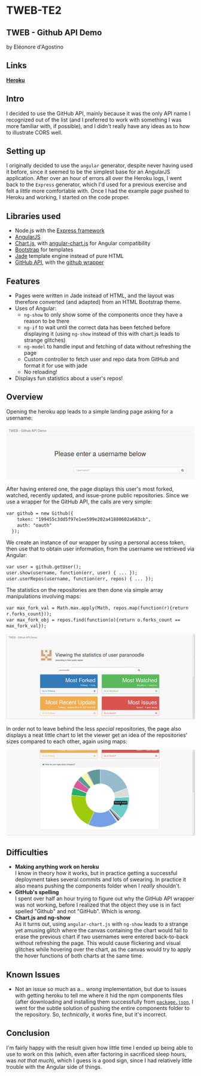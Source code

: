 # TWEB-TE2
## TWEB - Github API Demo

by Eléonore d'Agostino

## Links

[**Heroku**](https://tweb-te2-dagostino.herokuapp.com/)

## Intro

I decided to use the GitHub API, mainly because it was the only API name I recognized out of the list (and I preferred to work with something I was more familiar with, if possible), and I didn't really have any ideas as to how to illustrate CORS well.

## Setting up

I originally decided to use the `angular` generator, despite never having used it before, since it seemed to be the simplest base for an AngularJS application. After over an hour of errors all over the Heroku logs, I went back to the `Express` generator, which I'd used for a previous exercise and felt a *little* more comfortable with. Once I had the example page pushed to Heroku and working, I started on the code proper.

## Libraries used

* Node.js with the [Express framework](http://expressjs.com/)
* [AngularJS](https://angularjs.org/)
* [Chart.js](http://www.chartjs.org/), with [angular-chart.js](http://jtblin.github.io/angular-chart.js/) for Angular compatibility
* [Bootstrap](http://getbootstrap.com/) for templates
* [Jade](http://jade-lang.com/) template engine instead of pure HTML
* [GitHub API](https://developer.github.com/v3/), with the [github wrapper](https://github.com/michael/github)

## Features

* Pages were written in Jade instead of HTML, and the layout was therefore converted (and adapted) from an HTML Bootstrap theme.
* Uses of Angular:
  * `ng-show` to only show some of the components once they have a reason to be there
  * `ng-if` to wait until the correct data has been fetched before displaying it (using `ng-show` instead of this with chart.js leads to strange glitches)
  * `ng-model` to handle input and fetching of data without refreshing the page
  * Custom controller to fetch user and repo data from GitHub and format it for use with jade
  * No reloading!
* Displays fun statistics about a user's repos!

## Overview

Opening the heroku app leads to a simple landing page asking for a username:

[![](images/landing.png)](images/landing.png)

After having entered one, the page displays this user's most forked, watched, recently updated, and issue-prone public repositories. Since we use a wrapper for the GitHub API, the calls are very simple:

```
var github = new Github({
    token: "199455c3dd5f97e1ee599e202a41880602a683cb",
    auth: "oauth"
  });
```

We create an instance of our wrapper by using a personal access token, then use that to obtain user information, from the username we retrieved via Angular:

```
var user = github.getUser();
user.show(username, function(err, user) { ... });
user.userRepos(username, function(err, repos) { ... });
```

The statistics on the repositories are then done via simple array manipulations involving maps:

```
var max_fork_val = Math.max.apply(Math, repos.map(function(r){return r.forks_count}));
var max_fork_obj = repos.find(function(o){return o.forks_count == max_fork_val});
```

[![](images/repo_best_of.png)](images/repo_best_of.png)

In order not to leave behind the less *special* repositories, the page also displays a neat little chart to let the viewer get an idea of the repositories' sizes compared to each other, again using maps:

[![](images/repo_sizes.png)](images/repo_sizes.png)

## Difficulties

* **Making anything work on heroku**  
I know in theory how it works, but in practice getting a successful deployment takes several commits and lots of swearing. In practice it also means pushing the components folder when I *really* shouldn't.
* **GitHub's spelling**  
I spent over half an hour trying to figure out why the GitHub API wrapper was not working, before I realized that the object they use is in fact spelled "Github" and not "GitHub". Which is *wrong*.
* **Chart.js and ng-show**  
As it turns out, using `angular-chart.js` with `ng-show` leads to a strange yet amusing glitch where the canvas containing the chart would fail to erase the previous chart if two usernames were entered back-to-back without refreshing the page. This would cause flickering and visual glitches while hovering over the chart, as the canvas would try to apply the hover functions of both charts at the same time.

## Known Issues

* Not an issue so much as a... *wrong* implementation, but due to issues with getting heroku to tell me where it hid the npm components files (after downloading and installing them successfully from [`package.json`](package.json), I went for the subtle solution of pushing the entire components folder to the repository. So, *technically*, it works fine, but it's incorrect.

## Conclusion

I'm fairly happy with the result given how little time I ended up being able to use to work on this (which, even after factoring in sacrificed sleep hours, was *not that much*), which I guess is a good sign, since I had relatively little trouble with the Angular side of things.
